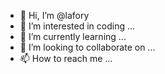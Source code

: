 - 👋 Hi, I’m @lafory
- 👀 I’m interested in coding ...
- 🌱 I’m currently learning ...
- 💞️ I’m looking to collaborate on  ...
- 📫 How to reach me ...

<!---
lafory/lafory is a ✨ special ✨ repository because its `README.md` (this file) appears on your GitHub profile.
You can click the Preview link to take a look at your changes.
--->
